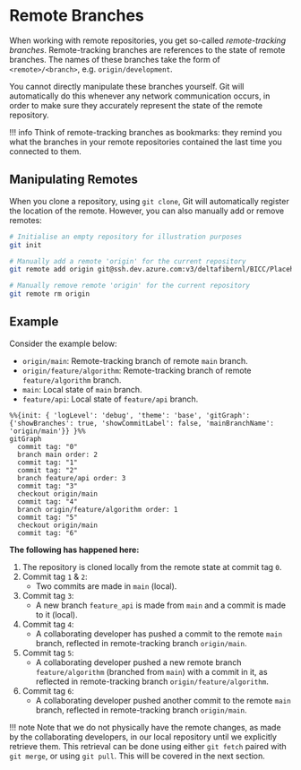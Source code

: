 # Remote Branches

When working with remote repositories, you get so-called *remote-tracking branches*. Remote-tracking branches are references to the state of remote branches. The names of these branches take the form of `<remote>/<branch>`, e.g. `origin/development`. 

You cannot directly manipulate these branches yourself. Git will automatically do this whenever any network communication occurs, in order to make sure they accurately represent the state of the remote repository.

!!! info
    Think of remote-tracking branches as bookmarks: they remind you what the branches in your remote repositories contained the last time you connected to them.

## Manipulating Remotes

When you clone a repository, using `git clone`, Git will automatically register the location of the remote. However, you can also manually add or remove remotes:

```bash
# Initialise an empty repository for illustration purposes
git init

# Manually add a remote 'origin' for the current repository
git remote add origin git@ssh.dev.azure.com:v3/deltafibernl/BICC/Placeholder

# Manually remove remote 'origin' for the current repository
git remote rm origin
```
## Example

Consider the example below:

- `origin/main`: Remote-tracking branch of remote `main` branch.
- `origin/feature/algorithm`: Remote-tracking branch of remote `feature/algorithm` branch.
- `main`: Local state of `main` branch.
- `feature/api`: Local state of `feature/api` branch.

```mermaid
%%{init: { 'logLevel': 'debug', 'theme': 'base', 'gitGraph': {'showBranches': true, 'showCommitLabel': false, 'mainBranchName': 'origin/main'}} }%%
gitGraph
  commit tag: "0"
  branch main order: 2
  commit tag: "1"
  commit tag: "2"
  branch feature/api order: 3
  commit tag: "3"
  checkout origin/main
  commit tag: "4"
  branch origin/feature/algorithm order: 1
  commit tag: "5"
  checkout origin/main
  commit tag: "6"
```

**The following has happened here:**

1. The repository is cloned locally from the remote state at commit tag `0`.
2. Commit tag `1` & `2`:
      * Two commits are made in `main` (local).
3. Commit tag `3`:
      * A new branch `feature_api` is made from `main` and a commit is made to it (local).
4. Commit tag `4`:
      * A collaborating developer has pushed a commit to the remote `main` branch, reflected in remote-tracking branch `origin/main`.
5. Commit tag `5`:
      * A collaborating developer pushed a new remote branch `feature/algorithm` (branched from `main`) with a commit in it, as reflected in remote-tracking branch `origin/feature/algorithm`.
6. Commit tag `6`:
      * A collaborating developer pushed another commit to the remote `main` branch, reflected in remote-tracking branch `origin/main`.

!!! note
    Note that we do not physically have the remote changes, as made by the collaborating developers, in our local repository until we explicitly retrieve them. This retrieval can be done using either `git fetch` paired with `git merge`, or using `git pull`. This will be covered in the next section.
